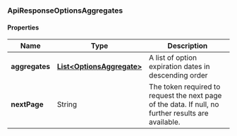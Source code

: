 
[//]: # (CLASS:ApiResponseOptionsAggregates)

[//]: # (KIND:object)

### ApiResponseOptionsAggregates

#### Properties

[//]: # (START_DEFINITION)

Name | Type | Description
------------ | ------------- | -------------
**aggregates** | [**List&lt;OptionsAggregate&gt;**](OptionsAggregate.md) | A list of option expiration dates in descending order &nbsp;
**nextPage** | String | The token required to request the next page of the data. If null, no further results are available. &nbsp;

[//]: # (END_DEFINITION)


[//]: # (CONTAINED_CLASS:OptionsAggregate)





